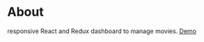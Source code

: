 # About
responsive React and Redux dashboard to manage movies.
[Demo](https://eran-or.github.io/movies-dashboard/)
